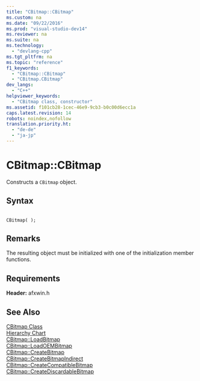 ```yaml
---
title: "CBitmap::CBitmap"
ms.custom: na
ms.date: "09/22/2016"
ms.prod: "visual-studio-dev14"
ms.reviewer: na
ms.suite: na
ms.technology: 
  - "devlang-cpp"
ms.tgt_pltfrm: na
ms.topic: "reference"
f1_keywords: 
  - "CBitmap::CBitmap"
  - "CBitmap.CBitmap"
dev_langs: 
  - "C++"
helpviewer_keywords: 
  - "CBitmap class, constructor"
ms.assetid: f101cb28-1cec-46e9-9cb3-b0c00d6ecc1a
caps.latest.revision: 14
robots: noindex,nofollow
translation.priority.ht: 
  - "de-de"
  - "ja-jp"
---
```

# CBitmap::CBitmap
Constructs a `CBitmap` object.  
  
## Syntax  
  
```  
  
CBitmap( );  
```  
  
## Remarks  
 The resulting object must be initialized with one of the initialization member functions.  
  
## Requirements  
 **Header:** afxwin.h  
  
## See Also  
 [CBitmap Class](../vs140/cbitmap-class.md)   
 [Hierarchy Chart](../vs140/hierarchy-chart.md)   
 [CBitmap::LoadBitmap](../vs140/cbitmap--loadbitmap.md)   
 [CBitmap::LoadOEMBitmap](../vs140/cbitmap--loadoembitmap.md)   
 [CBitmap::CreateBitmap](../vs140/cbitmap--createbitmap.md)   
 [CBitmap::CreateBitmapIndirect](../vs140/cbitmap--createbitmapindirect.md)   
 [CBitmap::CreateCompatibleBitmap](../vs140/cbitmap--createcompatiblebitmap.md)   
 [CBitmap::CreateDiscardableBitmap](../vs140/cbitmap--creatediscardablebitmap.md)